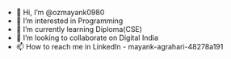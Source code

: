 - 👋 Hi, I’m @ozmayank0980
- 👀 I’m interested in Programming
- 🌱 I’m currently learning Diploma(CSE)
- 💞️ I’m looking to collaborate on Digital India
- 📫 How to reach me in LinkedIn - mayank-agrahari-48278a191

<!---
ozmayank0980/ozmayank0980 is a ✨ special ✨ repository because its `README.md` (this file) appears on your GitHub profile.
You can click the Preview link to take a look at your changes.
--->
